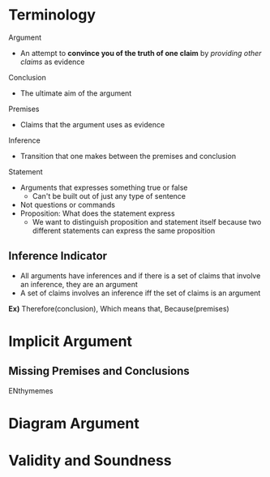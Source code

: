 # Terminology
Argument
- An attempt to **convince you of the truth of one claim** by *providing other claims* as evidence

Conclusion
- The ultimate aim of the argument

Premises
- Claims that the argument uses as evidence

Inference
- Transition that one makes between the premises and conclusion

Statement
- Arguments that expresses something true or false
	- Can't be built out of just any type of sentence
- Not questions or commands
- Proposition: What does the statement express
	- We want to distinguish proposition and statement itself because two different statements can express the same proposition

## Inference Indicator
- All arguments have inferences and if there is a set of claims that involve an inference, they are an argument
- A set of claims involves an inference iff the set of claims is an argument

**Ex)**
Therefore(conclusion), Which means that, Because(premises)

# Implicit Argument

## Missing Premises and Conclusions
ENthymemes


# Diagram Argument


# Validity and Soundness
